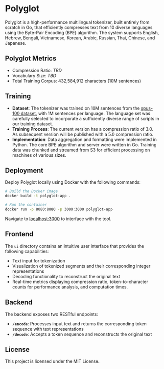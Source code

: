# Polyglot

Polyglot is a high-performance multilingual tokenizer, built entirely from scratch in Go, that efficiently compresses text from 10 diverse languages using the Byte-Pair Encoding (BPE) algorithm. The system supports English, Hebrew, Bengali, Vietnamese, Korean, Arabic, Russian, Thai, Chinese, and Japanese.

## Polyglot Metrics

- Compression Ratio: *TBD*
- Vocabulary Size: *TBD*
- Total Training Corpus: 432,584,912 characters (10M sentences)

## Training

- **Dataset**: The tokenizer was trained on 10M sentences from the [opus-100 dataset](https://huggingface.co/datasets/Helsinki-NLP/opus-100), with 1M sentences per language. The language set was carefully selected to incorporate a sufficiently diverse range of scripts in our training dataset.
- **Training Process**: The current version has a compression ratio of 3.0. As subsequent version will be published with a 5.0 compression ratio.
- **Implementation**: Data aggregation and formatting were implemented in Python. The core BPE algorithm and server were written in Go. Training data was chunked and streamed from S3 for efficient processing on machines of various sizes.

## Deployment

Deploy Polyglot locally using Docker with the following commands:

```bash
# Build the Docker image
docker build -t polyglot-app .

# Run the container
docker run -p 8080:8080 -p 3000:3000 polyglot-app
```

Navigate to [localhost:3000](http://localhost:3000/) to interface with the tool.

## Frontend

The `ui` directory contains an intuitive user interface that provides the following capabilities:

- Text input for tokenization
- Visualization of tokenized segments and their corresponding integer representations
- Decoding functionality to reconstruct the original text
- Real-time metrics displaying compression ratio, token-to-character counts for performance analysis, and computation times.

## Backend

The backend exposes two RESTful endpoints:

- **`/encode`**: Processes input text and returns the corresponding token sequence with text representations
- **`/decode`**: Accepts a token sequence and reconstructs the original text

## License

This project is licensed under the MIT License.
